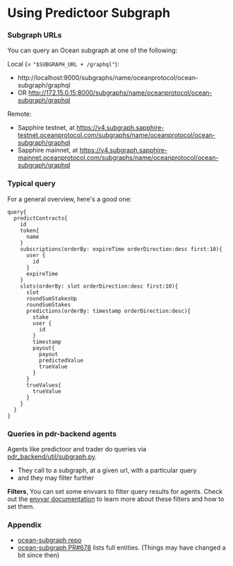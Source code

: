 <!--
Copyright 2023 Ocean Protocol Foundation
SPDX-License-Identifier: Apache-2.0
-->

# Using Predictoor Subgraph

### Subgraph URLs

You can query an Ocean subgraph at one of the following:

Local (= `"$SUBGRAPH_URL + /graphql"`):
  - http://localhost:9000/subgraphs/name/oceanprotocol/ocean-subgraph/graphql
  - OR http://172.15.0.15:8000/subgraphs/name/oceanprotocol/ocean-subgraph/graphql

Remote:
- Sapphire testnet, at https://v4.subgraph.sapphire-testnet.oceanprotocol.com/subgraphs/name/oceanprotocol/ocean-subgraph/graphql
- Sapphire mainnet, at https://v4.subgraph.sapphire-mainnet.oceanprotocol.com/subgraphs/name/oceanprotocol/ocean-subgraph/graphql

### Typical query

For a general overview, here's a good one:
```text
query{
  predictContracts{
    id
    token{
      name
    }
    subscriptions(orderBy: expireTime orderDirection:desc first:10){
      user {
        id
      }
      expireTime
    }
    slots(orderBy: slot orderDirection:desc first:10){
      slot
      roundSumStakesUp
      roundSumStakes
      predictions(orderBy: timestamp orderDirection:desc){
        stake
        user {
          id
        }
        timestamp
        payout{
          payout
          predictedValue
          trueValue
        }
      }
      trueValues{
        trueValue
      }
    }
  } 
}
```
  

### Queries in pdr-backend agents

Agents like predictoor and trader do queries via [pdr_backend/util/subgraph.py](https://github.com/oceanprotocol/pdr-backend/blob/main/pdr_backend/util/subgraph.py).
- They call to a subgraph, at a given url, with a particular query
- and they may filter further

**Filters**, You can set some envvars to filter query results for agents. Check out the [envvar documentation](./envvars.md#filters) to learn more about these filters and how to set them.

### Appendix

- [ocean-subgraph repo](https://github.com/oceanprotocol/ocean-subgraph)
- [ocean-subgraph PR#678](https://github.com/oceanprotocol/ocean-subgraph/pull/678) lists full entities. (Things may have changed a bit since then)

